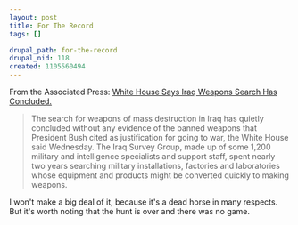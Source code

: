 ```yaml
--- 
layout: post
title: For The Record
tags: []

drupal_path: for-the-record
drupal_nid: 118
created: 1105560494
---
```

From the Associated Press: <a href="http://abcnews.go.com/International/wireStory?id=406086" target="_blank">White House Says Iraq Weapons Search Has Concluded.</a>

<blockquote>The search for weapons of mass destruction in Iraq has quietly concluded without any evidence of the banned weapons that President Bush cited as justification for going to war, the White House said Wednesday.
The Iraq Survey Group, made up of some 1,200 military and intelligence specialists and support staff, spent nearly two years searching military installations, factories and laboratories whose equipment and products might be converted quickly to making weapons.</blockquote>

I won't make a big deal of it, because it's a dead horse in many respects. But it's worth noting that the hunt is over and there was no game.
